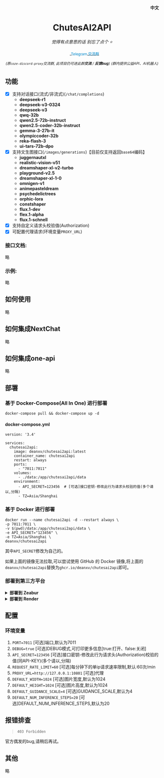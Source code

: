 <p align="right">
   <strong>中文</strong> 
</p>
<div align="center">

# ChutesAI2API

_觉得有点意思的话 别忘了点个 ⭐_

<a href="https://t.me/+LGKwlC_xa-E5ZDk9">
    <img src="https://telegram.org/img/website_icon.svg" width="16" height="16" style="vertical-align: middle;">
    <span style="text-decoration: none; font-size: 12px; color: #0088cc; vertical-align: middle;">Telegram 交流群</span>
</a>

<sup><i>(原`coze-discord-proxy`交流群, 此项目仍可进此群**交流** / **反馈bug**)</i></sup>
<sup><i>(群内提供公益API、AI机器人)</i></sup>

</div>

## 功能

- [x] 支持对话接口(流式/非流式)(`/chat/completions`)
   - **deepseek-r1**
   - **deepseek-v3-0324**
   - **deepseek-v3**
   - **qwq-32b**
   - **qwen2.5-72b-instruct**
   - **qwen2.5-coder-32b-instruct**
   - **gemma-3-27b-it**
   - **olympiccoder-32b**
   - **reka-flash-3**
   - **ui-tars-72b-dpo**
- [x] 支持文生图接口(`/images/generations`)【目前仅支持返回`base64`编码】
   - **juggernautxl**
   - **realistic-vision-v51**
   - **dreamshaper-xl-v2-turbo**
   - **playground-v2.5**
   - **dreamshaper-xl-1-0**
   - **omnigen-v1**
   - **animepasteldream**
   - **psychedelictrees**
   - **orphic-lora**
   - **constshaper**
   - **flux.1-dev**
   - **flex.1-alpha**
   - **flux.1-schnell**
- [x] 支持自定义请求头校验值(Authorization)
- [x] 可配置代理请求(环境变量`PROXY_URL`)

### 接口文档:

略

### 示例:

略

## 如何使用

略

## 如何集成NextChat

略

## 如何集成one-api

略

## 部署

### 基于 Docker-Compose(All In One) 进行部署

```shell
docker-compose pull && docker-compose up -d
```

#### docker-compose.yml

```docker
version: '3.4'

services:
  chutesai2api:
    image: deanxv/chutesai2api:latest
    container_name: chutesai2api
    restart: always
    ports:
      - "7011:7011"
    volumes:
      - ./data:/app/chutesai2api/data
    environment:
      - API_SECRET=123456  # [可选]接口密钥-修改此行为请求头校验的值(多个请以,分隔)
      - TZ=Asia/Shanghai
```

### 基于 Docker 进行部署

```docker
docker run --name chutesai2api -d --restart always \
-p 7011:7011 \
-v $(pwd)/data:/app/chutesai2api/data \
-e API_SECRET="123456" \
-e TZ=Asia/Shanghai \
deanxv/chutesai2api
```

其中`API_SECRET`修改为自己的。

如果上面的镜像无法拉取,可以尝试使用 GitHub 的 Docker 镜像,将上面的`deanxv/chutesai2api`替换为`ghcr.io/deanxv/chutesai2api`即可。

### 部署到第三方平台

<details>
<summary><strong>部署到 Zeabur</strong></summary>
<div>

[![Deployed on Zeabur](https://zeabur.com/deployed-on-zeabur-dark.svg)](https://zeabur.com?referralCode=deanxv&utm_source=deanxv)

> Zeabur 的服务器在国外,自动解决了网络的问题,~~同时免费的额度也足够个人使用~~

1. 首先 **fork** 一份代码。
2. 进入 [Zeabur](https://zeabur.com?referralCode=deanxv),使用github登录,进入控制台。
3. 在 Service -> Add Service,选择 Git（第一次使用需要先授权）,选择你 fork 的仓库。
4. Deploy 会自动开始,先取消。
5. 添加环境变量

   `API_SECRET:123456` [可选]接口密钥-修改此行为请求头校验的值(多个请以,分隔)(与openai-API-KEY用法一致)

保存。

6. 选择 Redeploy。

</div>


</details>

<details>
<summary><strong>部署到 Render</strong></summary>
<div>

> Render 提供免费额度,绑卡后可以进一步提升额度

Render 可以直接部署 docker 镜像,不需要 fork 仓库：[Render](https://dashboard.render.com)

</div>
</details>

## 配置

### 环境变量

1. `PORT=7011`  [可选]端口,默认为7011
2. `DEBUG=true`  [可选]DEBUG模式,可打印更多信息[true:打开、false:关闭]
3. `API_SECRET=123456`  [可选]接口密钥-修改此行为请求头(Authorization)校验的值(同API-KEY)(多个请以,分隔)
4. `REQUEST_RATE_LIMIT=60`  [可选]每分钟下的单ip请求速率限制,默认:60次/min
5. `PROXY_URL=http://127.0.0.1:10801`  [可选]代理
6. `DEFAULT_WIDTH=1024` [可选]图片宽度,默认为1024
7. `DEFAULT_HEIGHT=1024` [可选]图片高度,默认为1024
8. `DEFAULT_GUIDANCE_SCALE=4` [可选]GUIDANCE_SCALE,默认为4
9. `DEFAULT_NUM_INFERENCE_STEPS=20` [可选]DEFAULT_NUM_INFERENCE_STEPS,默认为20

## 报错排查

> `403 Forbidden`
>

官方偶发的bug,请稍后再试。

## 其他

略
